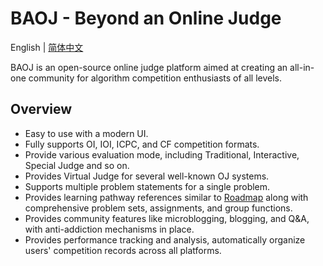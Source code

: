 # BAOJ - Beyond an Online Judge

English | [简体中文](https://github.com/mip002/BAOJ/blob/main/README_zh.md)

BAOJ is an open-source online judge platform aimed at creating an all-in-one community for algorithm competition enthusiasts of all levels.


## Overview

- Easy to use with a modern UI.
- Fully supports OI, IOI, ICPC, and CF competition formats.
- Provide various evaluation mode, including Traditional, Interactive, Special Judge and so on.
- Provides Virtual Judge for several well-known OJ  systems.
- Supports multiple problem statements for a single problem.
- Provides learning pathway references similar to [Roadmap](https://roadmap.sh/) along with comprehensive problem sets, assignments, and group functions.
- Provides community features like microblogging, blogging, and Q&A, with anti-addiction mechanisms in place.
- Provides performance tracking and analysis, automatically organize users' competition records across all platforms.

